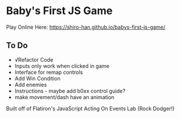 # Baby's First JS Game
Play Online Here: https://shiro-han.github.io/babys-first-js-game/

## To Do
* √Refactor Code
* Inputs only work when clicked in game
* Interface for remap controls
* Add Win Condition
* Add enemies
* Instructions - maybe add b0xx control guide?
* make movement/dash have an animation

Built off of Flatiron's JavaScript Acting On Events Lab (Rock Dodger!)